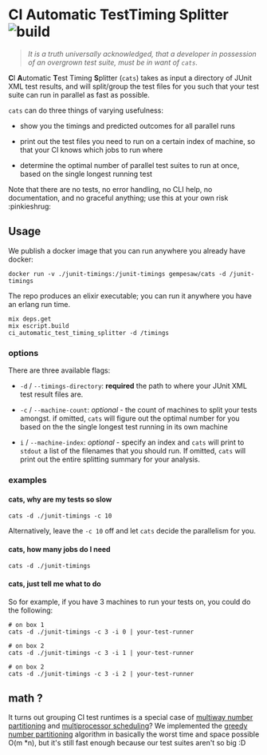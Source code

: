 # CI Automatic TestTiming Splitter ![build](https://github.com/gempesaw/ci_automatic_test_timing_splitter/workflows/CI/badge.svg)

> _It is a truth universally acknowledged, that a developer in
> possession of an overgrown test suite, must be in want of `cats`._

**C**I **A**utomatic **T**est Timing **S**plitter (`cats`) takes as input a directory of
JUnit XML test results, and will split/group the test files for you such that
your test suite can run in parallel as fast as possible.

`cats` can do three things of varying usefulness:

- show you the timings and predicted outcomes for all parallel runs

- print out the test files you need to run on a certain index of
  machine, so that your CI knows which jobs to run where

- determine the optimal number of parallel test suites to run at once,
  based on the single longest running test

Note that there are no tests, no error handling, no CLI help, no
documentation, and no graceful anything; use this at your own risk
:pinkieshrug:

## Usage

We publish a docker image that you can run anywhere you already
have docker:

```
docker run -v ./junit-timings:/junit-timings gempesaw/cats -d /junit-timings
```

The repo produces an elixir executable; you can run it anywhere you
have an erlang run time.

```
mix deps.get
mix escript.build
ci_automatic_test_timing_splitter -d /timings
```

### options

There are three available flags:

- `-d` / `--timings-directory`: **required** the path to where your
  JUnit XML test result files are.

- `-c` / `--machine-count`: _optional_ - the count of machines to
  split your tests amongst. if omitted, `cats` will figure out the
  optimal number for you based on the the single longest test running
  in its own machine

- `i` / `--machine-index`: _optional_ - specify an index and `cats`
  will print to `stdout` a list of the filenames that you should
  run. If omitted, `cats` will print out the entire splitting summary
  for your analysis.

### examples

#### cats, why are my tests so slow

```
cats -d ./junit-timings -c 10
```

Alternatively, leave the `-c 10` off and let `cats` decide the parallelism for you.

#### cats, how many jobs do I need

```
cats -d ./junit-timings
```

#### cats, just tell me what to do

So for example, if you have 3 machines to run your tests on, you could
do the following:

```
# on box 1
cats -d ./junit-timings -c 3 -i 0 | your-test-runner

# on box 2
cats -d ./junit-timings -c 3 -i 1 | your-test-runner

# on box 2
cats -d ./junit-timings -c 3 -i 2 | your-test-runner
```

## math ?

It turns out grouping CI test runtimes is a special case of [multiway
number
partitioning](https://en.wikipedia.org/wiki/Multiway_number_partitioning)
and [multiprocessor
scheduling](https://en.wikipedia.org/wiki/Multiprocessor_scheduling)?
We implemented the [greedy number
partitioning](https://en.wikipedia.org/wiki/Greedy_number_partitioning)
algorithm in basically the worst time and space possible O(m *n), but it's
still fast enough because our test suites aren't so big :D
